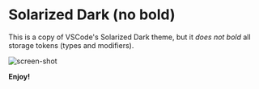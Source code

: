 # Solarized Dark (no bold)
This is a copy of VSCode's Solarized Dark theme, but it *does not bold* all storage tokens (types and modifiers).

![screen-shot](https://raw.github.com/bestTao/solarized-dark-no-bold/master/screen-shot.png)

**Enjoy!**